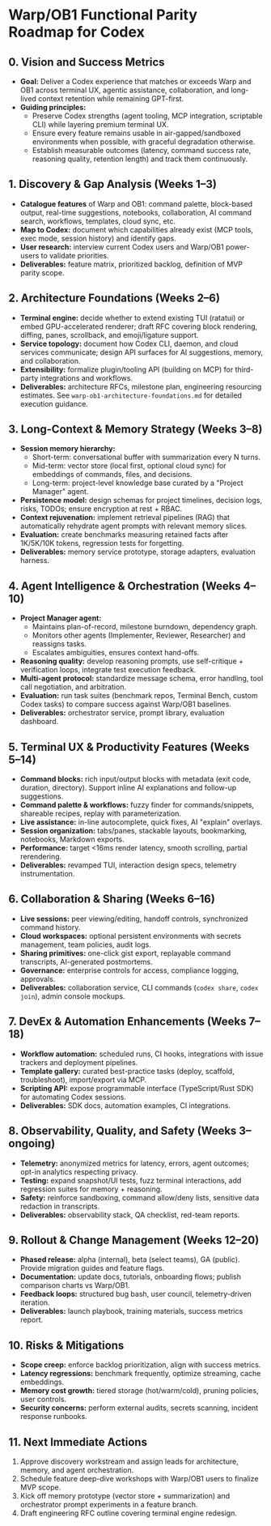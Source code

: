 # Warp/OB1 Functional Parity Roadmap for Codex

## 0. Vision and Success Metrics
- **Goal:** Deliver a Codex experience that matches or exceeds Warp and OB1 across terminal UX, agentic assistance, collaboration, and long-lived context retention while remaining GPT-first.
- **Guiding principles:**
  - Preserve Codex strengths (agent tooling, MCP integration, scriptable CLI) while layering premium terminal UX.
  - Ensure every feature remains usable in air-gapped/sandboxed environments when possible, with graceful degradation otherwise.
  - Establish measurable outcomes (latency, command success rate, reasoning quality, retention length) and track them continuously.

## 1. Discovery & Gap Analysis (Weeks 1–3)
- **Catalogue features** of Warp and OB1: command palette, block-based output, real-time suggestions, notebooks, collaboration, AI command search, workflows, templates, cloud sync, etc.
- **Map to Codex:** document which capabilities already exist (MCP tools, exec mode, session history) and identify gaps.
- **User research:** interview current Codex users and Warp/OB1 power-users to validate priorities.
- **Deliverables:** feature matrix, prioritized backlog, definition of MVP parity scope.

## 2. Architecture Foundations (Weeks 2–6)
- **Terminal engine:** decide whether to extend existing TUI (ratatui) or embed GPU-accelerated renderer; draft RFC covering block rendering, diffing, panes, scrollback, and emoji/ligature support.
- **Service topology:** document how Codex CLI, daemon, and cloud services communicate; design API surfaces for AI suggestions, memory, and collaboration.
- **Extensibility:** formalize plugin/tooling API (building on MCP) for third-party integrations and workflows.
- **Deliverables:** architecture RFCs, milestone plan, engineering resourcing estimates. See `warp-ob1-architecture-foundations.md` for detailed execution guidance.

## 3. Long-Context & Memory Strategy (Weeks 3–8)
- **Session memory hierarchy:**
  - Short-term: conversational buffer with summarization every N turns.
  - Mid-term: vector store (local first, optional cloud sync) for embeddings of commands, files, and decisions.
  - Long-term: project-level knowledge base curated by a "Project Manager" agent.
- **Persistence model:** design schemas for project timelines, decision logs, risks, TODOs; ensure encryption at rest + RBAC.
- **Context rejuvenation:** implement retrieval pipelines (RAG) that automatically rehydrate agent prompts with relevant memory slices.
- **Evaluation:** create benchmarks measuring retained facts after 1K/5K/10K tokens, regression tests for forgetting.
- **Deliverables:** memory service prototype, storage adapters, evaluation harness.

## 4. Agent Intelligence & Orchestration (Weeks 4–10)
- **Project Manager agent:**
  - Maintains plan-of-record, milestone burndown, dependency graph.
  - Monitors other agents (Implementer, Reviewer, Researcher) and reassigns tasks.
  - Escalates ambiguities, ensures context hand-offs.
- **Reasoning quality:** develop reasoning prompts, use self-critique + verification loops, integrate test execution feedback.
- **Multi-agent protocol:** standardize message schema, error handling, tool call negotiation, and arbitration.
- **Evaluation:** run task suites (benchmark repos, Terminal Bench, custom Codex tasks) to compare success against Warp/OB1 baselines.
- **Deliverables:** orchestrator service, prompt library, evaluation dashboard.

## 5. Terminal UX & Productivity Features (Weeks 5–14)
- **Command blocks:** rich input/output blocks with metadata (exit code, duration, directory). Support inline AI explanations and follow-up suggestions.
- **Command palette & workflows:** fuzzy finder for commands/snippets, shareable recipes, replay with parameterization.
- **Live assistance:** in-line autocomplete, quick fixes, AI "explain" overlays.
- **Session organization:** tabs/panes, stackable layouts, bookmarking, notebooks, Markdown exports.
- **Performance:** target <16ms render latency, smooth scrolling, partial rerendering.
- **Deliverables:** revamped TUI, interaction design specs, telemetry instrumentation.

## 6. Collaboration & Sharing (Weeks 6–16)
- **Live sessions:** peer viewing/editing, handoff controls, synchronized command history.
- **Cloud workspaces:** optional persistent environments with secrets management, team policies, audit logs.
- **Sharing primitives:** one-click gist export, replayable command transcripts, AI-generated postmortems.
- **Governance:** enterprise controls for access, compliance logging, approvals.
- **Deliverables:** collaboration service, CLI commands (`codex share`, `codex join`), admin console mockups.

## 7. DevEx & Automation Enhancements (Weeks 7–18)
- **Workflow automation:** scheduled runs, CI hooks, integrations with issue trackers and deployment pipelines.
- **Template gallery:** curated best-practice tasks (deploy, scaffold, troubleshoot), import/export via MCP.
- **Scripting API:** expose programmable interface (TypeScript/Rust SDK) for automating Codex sessions.
- **Deliverables:** SDK docs, automation examples, CI integrations.

## 8. Observability, Quality, and Safety (Weeks 3–ongoing)
- **Telemetry:** anonymized metrics for latency, errors, agent outcomes; opt-in analytics respecting privacy.
- **Testing:** expand snapshot/UI tests, fuzz terminal interactions, add regression suites for memory + reasoning.
- **Safety:** reinforce sandboxing, command allow/deny lists, sensitive data redaction in transcripts.
- **Deliverables:** observability stack, QA checklist, red-team reports.

## 9. Rollout & Change Management (Weeks 12–20)
- **Phased release:** alpha (internal), beta (select teams), GA (public). Provide migration guides and feature flags.
- **Documentation:** update docs, tutorials, onboarding flows; publish comparison charts vs Warp/OB1.
- **Feedback loops:** structured bug bash, user council, telemetry-driven iteration.
- **Deliverables:** launch playbook, training materials, success metrics report.

## 10. Risks & Mitigations
- **Scope creep:** enforce backlog prioritization, align with success metrics.
- **Latency regressions:** benchmark frequently, optimize streaming, cache embeddings.
- **Memory cost growth:** tiered storage (hot/warm/cold), pruning policies, user controls.
- **Security concerns:** perform external audits, secrets scanning, incident response runbooks.

## 11. Next Immediate Actions
1. Approve discovery workstream and assign leads for architecture, memory, and agent orchestration.
2. Schedule feature deep-dive workshops with Warp/OB1 users to finalize MVP scope.
3. Kick off memory prototype (vector store + summarization) and orchestrator prompt experiments in a feature branch.
4. Draft engineering RFC outline covering terminal engine redesign.

